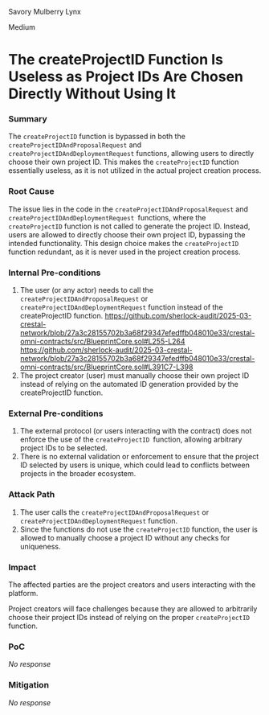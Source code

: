Savory Mulberry Lynx

Medium

# The createProjectID Function Is Useless as Project IDs Are Chosen Directly Without Using It

### Summary

The `createProjectID` function is bypassed in both the `createProjectIDAndProposalRequest` and `createProjectIDAndDeploymentRequest` functions, allowing users to directly choose their own project ID. This makes the `createProjectID` function essentially useless, as it is not utilized in the actual project creation process.

### Root Cause

The issue lies in the code in the `createProjectIDAndProposalRequest` and `createProjectIDAndDeploymentRequest `functions, where the `createProjectID` function is not called to generate the project ID. Instead, users are allowed to directly choose their own project ID, bypassing the intended functionality. This design choice makes the `createProjectID` function redundant, as it is never used in the project creation process.

### Internal Pre-conditions

1. The user (or any actor) needs to call the `createProjectIDAndProposalRequest` or `createProjectIDAndDeploymentRequest` function instead of the createProjectID function.
https://github.com/sherlock-audit/2025-03-crestal-network/blob/27a3c28155702b3a68f29347efedffb048010e33/crestal-omni-contracts/src/BlueprintCore.sol#L255-L264
https://github.com/sherlock-audit/2025-03-crestal-network/blob/27a3c28155702b3a68f29347efedffb048010e33/crestal-omni-contracts/src/BlueprintCore.sol#L391C7-L398
3. The project creator (user) must manually choose their own project ID instead of relying on the automated ID generation provided by the createProjectID function.
### External Pre-conditions

1. The external protocol (or users interacting with the contract) does not enforce the use of the `createProjectID `function, allowing arbitrary project IDs to be selected.
2. There is no external validation or enforcement to ensure that the project ID selected by users is unique, which could lead to conflicts between projects in the broader ecosystem.

### Attack Path

1. The user calls the `createProjectIDAndProposalRequest` or `createProjectIDAndDeploymentRequest` function.
2. Since the functions do not use the `createProjectID` function, the user is allowed to manually choose a project ID without any checks for uniqueness.

### Impact

The affected parties are the project creators and users interacting with the platform.

Project creators will face challenges because they are allowed to arbitrarily choose their project IDs instead of relying on the proper `createProjectID` function.

### PoC

_No response_

### Mitigation

_No response_